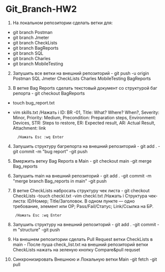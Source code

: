 # Git_Branch-HW2
1. На локальном репозитории сделать ветки для:
- git branch Postman
- git branch Jmeter
- git branch CheckLists
- git branch BagReports
- git branch SQL
- git branch Charles
- git branch MobileTesting

2. Запушить все ветки на внешний репозиторий - git push -u origin Postman SQL Jmeter CheckLists Charles MobileTesting BagReports

3. В ветке Bag Reports сделать текстовый документ со структурой баг репорта - git checkout BagReports
- touch bug_report.txt
- vim skills.txt /Нажать i
    ID: BR -01,
    Title: What? Where? When?,
    Severity: Minor,
    Priority: Medium,
    Precondition: Preparation steps,
    Environment: Devices,
    STR: Steps to restore,
    ER: Expected result,
    AR: Actual Result,
    Attachment: link

        /Нажать Esc :wq Enter
4. Запушить структуру багрепорта на внешний репозиторий - git add .
-git commit -m "bug report"
-git push

5. Вмержить ветку Bag Reports в Main - git checkout main
-git merge Bag_reports

6. Запушить main на внешний репозиторий - git add .
-git commit -m "merge branch Bag_reports in main"
-git push

7. В ветке CheckLists набросать структуру чек листа - git checkout CheckLists
-touch checkl.txt
-vim checkl.txt
        /Нажать i
Структура чек-листа:
    ID/Номер;
    Title/Заголовок. В одном пункте — одно требование, элемент или ОР;
    Pass/Fail/Статус; 
    Link/Ссылка на БР.

        /Нажать Esc :wq Enter

8. Запушить структуру на внешний репозиторий - git add .
-git commit -m "structure"
-git push

9. На внешнем репозитории сделать Pull Request ветки CheckLists в main - После пуша check_list.txt на внешний репозиторий ветки CheckLists нажать на зеленую кнопку Compare&pull requset

10.  Синхронизировать Внешнюю и Локальную ветки Main 
-git fetch
-git pull
